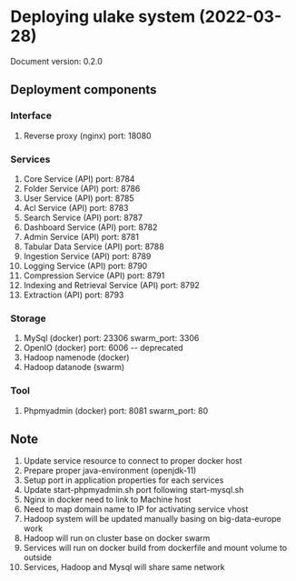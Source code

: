 # Deploying ulake system (2022-03-28)

Document version: 0.2.0

## Deployment components

### Interface

1. Reverse proxy (nginx)                       port: 18080

### Services

1. Core Service (API)                          port: 8784
2. Folder Service (API)                        port: 8786
3. User Service (API)                          port: 8785
4. Acl Service (API)                           port: 8783
7. Search Service (API)                        port: 8787
6. Dashboard Service (API)                     port: 8782
7. Admin Service (API)                         port: 8781
8. Tabular Data Service (API)                  port: 8788
9. Ingestion Service (API)                     port: 8789
10. Logging Service (API)                      port: 8790
10. Compression Service (API)                  port: 8791
11. Indexing and Retrieval Service (API)       port: 8792
12. Extraction (API)                           port: 8793

### Storage

1. MySql (docker)                   port: 23306 swarm_port: 3306
2. OpenIO (docker)                  port: 6006 -- deprecated
3. Hadoop namenode (docker)
4. Hadoop datanode (swarm)

### Tool

1. Phpmyadmin (docker)               port: 8081 swarm_port: 80

## Note

1. Update service resource to connect to proper docker host
2. Prepare proper java-environment (openjdk-11)
3. Setup port in application properties for each services
4. Update start-phpmyadmin.sh port following start-mysql.sh
5. Nginx in docker need to link to Machine host
6. Need to map domain name to IP for activating service vhost
7. Hadoop system will be updated manually basing on big-data-europe work
8. Hadoop will run on cluster base on docker swarm
9. Services will run on docker build from dockerfile and mount volume to outside
10. Services, Hadoop and Mysql will share same network
